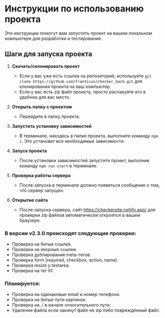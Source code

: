 # Инструкции по использованию проекта

Эти инструкции помогут вам запустить проект на вашем локальном компьютере для разработки и тестирования.

## Шаги для запуска проекта

1. **Скачать/склонировать проект**

   - Если у вас уже есть ссылка на репозиторий, используйте `git clone https://github.com/franticus/checker_back.git` для клонирования проекта на ваш компьютер.
   - Если у вас есть zip файл проекта, просто распакуйте его в удобное для вас место.

2. **Открыть папку с проектом**

   - Перейдите в папку проекта.

3. **Запустить установку зависимостей**

   - В терминале, находясь в папке проекта, выполните команду `npm i`. Это установит все необходимые зависимости.

4. **Запуск проекта**

   - После установки зависимостей запустите проект, выполнив команду `npm run start` в терминале.

5. **Проверка работы сервера**

   - После запуска в терминале должно появиться сообщение о том, что сервер запущен.

6. **Открытие сайта**
   - После запуска сервера, сайт https://checkersite.netlify.app/ для проверки zip файлов автоматически откроется в вашем браузере.

### В версии v2.3.0 происходят следующие проверки:

- Проверка на битые ссылки.
- Проверка на якорные ссылки.
- Проверка дублирования meta-тегов.
- Проверка form (required, checkbox, action, name).
- Проверка resize у textarea.
- Проверка на тег h1.

### Планируется:

- Проверка на одинаковые email и номер телефона.
- Проверка на битые пути картинок.
- Проверка на ./ в начале относительного пути.
- Удаление файла если закинут файл не zip либо повреждённый файл.
